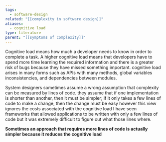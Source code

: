 ```yaml
---
tags:
  - software-design
related: "[[complexity in software design]]"
aliases:
  - cognitive load
type: literature
parent: "[[symptoms of complexity]]"
---
```

Cognitive load means how much a developer needs to know in order to complete a task. A higher cognitive load means that developers have to spend more time learning the required information and there is a greater risk of bugs because they have missed something important. cognitive load arises in many forms such as APIs with many methods, global variables inconsistencies, and dependencies between modules.

System designers sometimes assume a wrong assumption that complexity can be measured by lines of code. they assume that if one implementation is shorter than another, then it must be simpler; if it only takes a few lines of code to make a change, then the change must be easy however this view ignores the costs associated with the cognitive load I have seen frameworks that allowed applications to be written with only a few lines of code but it was extremely difficult to figure out what those lines where.

**Sometimes an approach that requires more lines of code is actually simpler because it reduces the cognitive load**

